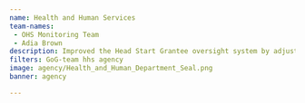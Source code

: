 ```yaml
---
name: Health and Human Services
team-names: 
 - OHS Monitoring Team
 - Adia Brown
description: Improved the Head Start Grantee oversight system by adjusting the way feedback is delivered to grantees. The team fully automated the compliance system, reduced material costs, ensured accurate delivery, and provided meaningful feedback to grantees.
filters: GoG-team hhs agency
image: agency/Health_and_Human_Department_Seal.png
banner: agency

---
```

